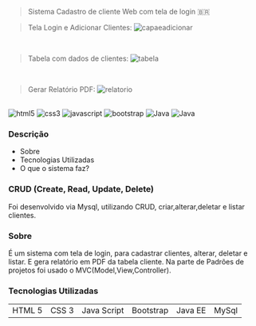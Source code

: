 > Sistema Cadastro de cliente Web com tela de login 🇧🇷

> Tela Login e Adicionar Clientes:
![capaeadicionar](https://user-images.githubusercontent.com/76443540/139586234-c08bd801-d4a8-4e06-9a87-638120c52c7a.png)
<br>

> Tabela com dados de clientes:
![tabela](https://user-images.githubusercontent.com/76443540/139586259-1486468a-1918-4920-9ab2-0478e9707f22.png)
<br>


> Gerar Relatório PDF:
![relatorio](https://user-images.githubusercontent.com/76443540/139586265-fddf6417-8fbe-4e31-bedc-6a2a16c78a76.png)



<div style="display:inline_block"><br/>
  <img align"center" alt="html5" src="https://img.shields.io/badge/HTML5-E34F26?style=for-the-badge&logo=html5&logoColor=white"/>
  <img align"center" alt="css3" src="https://img.shields.io/badge/CSS3-1572B6?style=for-the-badge&logo=css3&logoColor=white"/>
  <img align"center" alt="javascript" src="https://img.shields.io/badge/JavaScript-323330?style=for-the-badge&logo=javascript&logoColor=F7DF1E"/>
  <img align"center" alt="bootstrap" src="https://img.shields.io/badge/Bootstrap-563D7C?style=for-the-badge&logo=bootstrap&logoColor=white"/>
  <img align"center" alt="Java" src="https://img.shields.io/badge/Java-ED8B00?style=for-the-badge&logo=java&logoColor=white"/>
  <img align"center" alt="Java" src="https://img.shields.io/badge/MySQL-00000F?style=for-the-badge&logo=mysql&logoColor=white"/>
</div>


### Descrição

+ Sobre
+ Tecnologias Utilizadas
+ O que o sistema faz?

### CRUD (Create, Read, Update, Delete)

Foi desenvolvido via Mysql, utilizando CRUD, criar,alterar,deletar e listar clientes.

### Sobre
É um sistema com tela de login, para cadastrar clientes, alterar, deletar e listar. E gera relatório em PDF da tabela cliente.
Na parte de Padrões de projetos foi usado o MVC(Model,View,Controller).

### Tecnologias Utilizadas

<table>
  <tr>
    <td>HTML 5</td>
    <td>CSS 3</td>
    <td>Java Script </td>
    <td>Bootstrap </td>
    <td>Java EE </td>
    <td>MySql </td>
    
    
  </tr>


</table>


##
